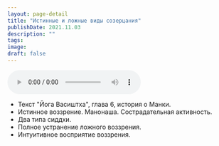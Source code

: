 ```yaml
---
layout: page-detail
title: "Истинные и ложные виды созерцания"
publishDate: 2021.11.03
description: ""
tags:
image:
draft: false
---
```


<audio title="2021.11.03 - Истинные и ложные виды созерцания.mp3" src="https://filer-api.advayta.org/v1.0/public/files/75012" controls=""></audio>

* Текст "Йога Васиштха", глава 6, история о Манки.
* Истинное воззрение. Манонаша. Сострадательная активность.
* Два типа сиддхи.
* Полное устранение ложного воззрения.
* Интуитивное восприятие воззрения.

  
